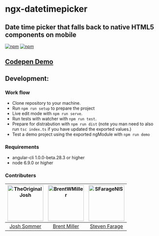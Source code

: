 # ngx-datetimepicker
## Date time picker that falls back to native HTML5 components on mobile

[![npm](https://img.shields.io/npm/v/ngx-datetimepicker.svg)](https://www.npmjs.com/package/ngx-datetimepicker)
[![npm](https://img.shields.io/npm/dt/ngx-datetimepicker.svg?label=npm%20downloads)](https://www.npmjs.com/package/ngx-datetimepicker)

## [Codepen Demo](http://codepen.io/BrentWMiller/pen/gmOGmz)

## Development:

### Work flow

* Clone repository to your machine.
* Run `npm run setup` to prepare the  project
* Live edit mode with `npm run serve`.
* Run tests with watcher with `npm run test`.
* Prepare for distrabution with `npm run dist` (note you man need to also run `tsc index.ts` if you have updated the exported values.)
* Test a demo project using the exported ngModule with `npm run demo`

### Requirements

* angular-cli 1.0.0-beta.28.3 or higher
* node 6.9.0 or higher

### Contributers

[<img alt="TheOriginalJosh" src="https://avatars.githubusercontent.com/u/1486275?v=3&s=117" width="117">](https://github.com/TheOriginalJosh) | [<img alt="BrentWMiller" src="https://avatars.githubusercontent.com/u/13574057?v=3&s=117" width="117">](https://github.com/BrentWMiller)| [<img alt="SFarageNIS" src="https://avatars.githubusercontent.com/u/1518056?v=3&s=117" width="117">](https://github.com/SFarageNIS)
:---: |:---: |:---: |
[Josh Sommer](https://github.com/TheOriginalJosh) |[Brent Miller](https://github.com/BrentWMiller) |[Steven Farage](https://github.com/SFarageNIS)
